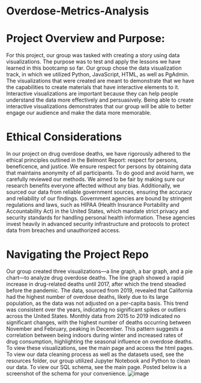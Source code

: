 # Overdose-Metrics-Analysis
# Project Overview and Purpose:
  For this project, our group was tasked with creating a story using data visualizations. The purpose was to test and apply the lessons we have learned in this bootcamp so far. Our group chose the data visualization track, in which we utilized Python, JavaScript, HTML, as well as PgAdmin. The visualizations that were created are meant to demonstrate that we have the capabilities to create materials that have interactive elements to it. Interactive visualizations are important because they can help people understand the data more effectively and persuasively. Being able to create interactive visualizations demonstrates that our group will be able to better engage our audience and make the data more memorable. 
# Ethical Considerations
  In our project on drug overdose deaths, we have rigorously adhered to the ethical principles outlined in the Belmont Report: respect for persons, beneficence, and justice. We ensure respect for persons by obtaining data that maintains anonymity of all participants. To do good and avoid harm, we carefully reviewed our methods. We aimed to be fair by making sure our research benefits everyone affected without any bias. Additionally, we sourced our data from reliable government sources, ensuring the accuracy and reliability of our findings. Government agencies are bound by stringent regulations and laws, such as HIPAA (Health Insurance Portability and Accountability Act) in the United States, which mandate strict privacy and security standards for handling personal health information. These agencies invest heavily in advanced security infrastructure and protocols to protect data from breaches and unauthorized access. 

# Navigating the Project Repo
  Our group created three visualizations—a line graph, a bar graph, and a pie chart—to analyze drug overdose deaths. The line graph showed a rapid increase in drug-related deaths until 2017, after which the trend steadied before the pandemic. The data, sourced from 2019, revealed that California had the highest number of overdose deaths, likely due to its large population, as the data was not adjusted on a per-capita basis. This trend was consistent over the years, indicating no significant spikes or outliers across the United States. Monthly data from 2015 to 2019 indicated no significant changes, with the highest number of deaths occurring between November and February, peaking in December. This pattern suggests a correlation between being indoors during winter and increased rates of drug consumption, highlighting the seasonal influence on overdose deaths.
  To view these visualizations, see the main page and access the html pages. 
  To view our data cleaning process as well as the datasets used, see the resources folder, our group utilized Jupyter Notebook and Python to clean our data.
  To view our SQL schema, see the main page. Posted below is a screenshot of the schema for your convenience.
  ![image](https://github.com/sarah-the-data-gal/Drug-Overdose-Data/assets/159952161/2850362c-1e8a-4ff3-bd1c-12e94fbc1616)

